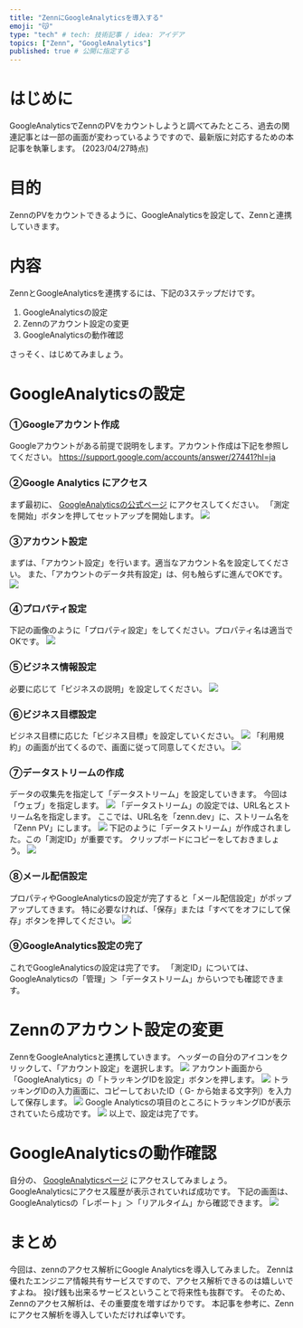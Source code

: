 ```yaml
---
title: "ZennにGoogleAnalyticsを導入する"
emoji: "😽"
type: "tech" # tech: 技術記事 / idea: アイデア
topics: ["Zenn", "GoogleAnalytics"]
published: true # 公開に指定する
---
```

# はじめに
GoogleAnalyticsでZennのPVをカウントしようと調べてみたところ、過去の関連記事とは一部の画面が変わっているようですので、最新版に対応するための本記事を執筆します。
(2023/04/27時点)

# 目的
ZennのPVをカウントできるように、GoogleAnalyticsを設定して、Zennと連携していきます。

# 内容
ZennとGoogleAnalyticsを連携するには、下記の3ステップだけです。

1. GoogleAnalyticsの設定
2. Zennのアカウント設定の変更
3. GoogleAnalyticsの動作確認

さっそく、はじめてみましょう。

# GoogleAnalyticsの設定
### ①Googleアカウント作成
Googleアカウントがある前提で説明をします。アカウント作成は下記を参照してください。
https://support.google.com/accounts/answer/27441?hl=ja

### ②Google Analytics にアクセス
まず最初に、 [GoogleAnalyticsの公式ページ](https://analytics.google.com) にアクセスしてください。
「測定を開始」ボタンを押してセットアップを開始します。
![](https://storage.googleapis.com/zenn-user-upload/7338ba1fa7b4-20230427.png)

### ③アカウント設定
まずは、「アカウント設定」を行います。適当なアカウント名を設定してください。
また、「アカウントのデータ共有設定」は、何も触らずに進んでOKです。
![](https://storage.googleapis.com/zenn-user-upload/644d4aaf4963-20230427.png)

### ④プロパティ設定
下記の画像のように「プロパティ設定」をしてください。プロパティ名は適当でOKです。
![](https://storage.googleapis.com/zenn-user-upload/75a988799525-20230427.png)

### ⑤ビジネス情報設定
必要に応じて「ビジネスの説明」を設定してください。
![](https://storage.googleapis.com/zenn-user-upload/be931ff62517-20230427.png)

### ⑥ビジネス目標設定
ビジネス目標に応じた「ビジネス目標」を設定していください。
![](https://storage.googleapis.com/zenn-user-upload/14ef21cd8212-20230427.png)
「利用規約」の画面が出てくるので、画面に従って同意してください。
![](https://storage.googleapis.com/zenn-user-upload/f8f0beac81f1-20230427.png)

### ⑦データストリームの作成
データの収集先を指定して「データストリーム」を設定していきます。
今回は「ウェブ」を指定します。
![](https://storage.googleapis.com/zenn-user-upload/9fcb84145eff-20230427.png)
「データストリーム」の設定では、URL名とストリーム名を指定します。
ここでは、URL名を「zenn.dev」に、ストリーム名を「Zenn PV」にします。
![](https://storage.googleapis.com/zenn-user-upload/120615d9029b-20230427.png)
下記のように「データストリーム」が作成されました。この「測定ID」が重要です。
クリップボードにコピーをしておきましょう。
![](https://storage.googleapis.com/zenn-user-upload/0bf2bc74bd0b-20230427.png)

### ⑧メール配信設定
プロパティやGoogleAnalyticsの設定が完了すると「メール配信設定」がポップアップしてきます。
特に必要なければ、「保存」または「すべてをオフにして保存」ボタンを押してください。
![](https://storage.googleapis.com/zenn-user-upload/9ad0c1e02718-20230427.png)

### ⑨GoogleAnalytics設定の完了
これでGoogleAnalyticsの設定は完了です。
「測定ID」については、GoogleAnalyticsの「管理」＞「データストリーム」からいつでも確認できます。

# Zennのアカウント設定の変更
ZennをGoogleAnalyticsと連携していきます。
ヘッダーの自分のアイコンをクリックして、「アカウント設定」を選択します。
![](https://storage.googleapis.com/zenn-user-upload/68cd2aee4c65-20230427.png)
アカウント画面から「GoogleAnalytics」の「トラッキングIDを設定」ボタンを押します。
![](https://storage.googleapis.com/zenn-user-upload/62d42f5ed738-20230427.png)
トラッキングIDの入力画面に、コピーしておいたID（ G- から始まる文字列）を入力して保存します。
![](https://storage.googleapis.com/zenn-user-upload/c2e25a830567-20230427.png)
Google Analyticsの項目のところにトラッキングIDが表示されていたら成功です。
![](https://storage.googleapis.com/zenn-user-upload/fa0a0a12c56b-20230427.png)
以上で、設定は完了です。

# GoogleAnalyticsの動作確認
自分の、 [GoogleAnalyticsページ](https://analytics.google.com) にアクセスしてみましょう。
GoogleAnalyticsにアクセス履歴が表示されていれば成功です。
下記の画面は、GoogleAnalyticsの「レポート」＞「リアルタイム」から確認できます。
![](https://storage.googleapis.com/zenn-user-upload/4e4891a68f11-20230428.png)

# まとめ
今回は、zennのアクセス解析にGoogle Analyticsを導入してみました。
Zennは優れたエンジニア情報共有サービスですので、アクセス解析できるのは嬉しいですよね。
投げ銭も出来るサービスということで将来性も抜群です。
そのため、Zennのアクセス解析は、その重要度を増すばかりです。
本記事を参考に、Zennにアクセス解析を導入していただければ幸いです。